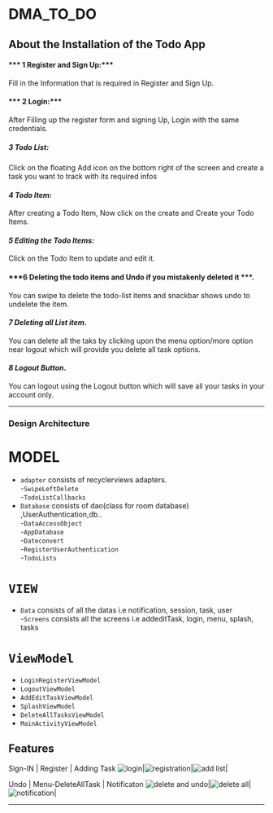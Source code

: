 # DMA_TO_DO

## About the Installation of the Todo App
#### *** 1 Register and Sign Up:***
Fill in the Information that is required in Register and Sign Up.
#### *** 2 Login:***
After Filling up the register form and signing Up, Login with the same credentials.
##### ***3 Todo List:***
Click on the floating Add icon on the bottom right of the screen and create a task you want to track with its required infos
#### ***4 Todo Item:*** 
After creating a Todo Item, Now click on the create and Create your Todo Items.
#### ***5 Editing the Todo Items:***
Click on the Todo Item to update and edit it.
#### ***6 Deleting the todo items and Undo if you mistakenly deleted it ***.
You can swipe to delete the todo-list items and snackbar shows undo to undelete the item.
#### ***7 Deleting all List item***.
You can delete all the taks by clicking upon the menu option/more option near logout which will provide you delete all task options.
#### ***8 Logout Button***.
You can logout using the Logout button which will save all your tasks in your account only.

---

### Design Architecture 
# MODEL
* `adapter`  consists of recyclerviews adapters.<br>
-`SwipeLeftDelete`<br>
-`TodoListCallbacks`<br>
* `Database` consists of dao(class for room database) ,UserAuthentication,db..<br>
-`DataAccessObject`<br>
-`AppDatabase`<br>
-`Dateconvert`<br>
-`RegisterUserAuthentication`<br>
-`TodoLists`<br>


# `VIEW`
* `Data`  consists of all the datas i.e notification, session, task, user<br>
-`Screens` consists all the screens i.e addeditTask, login, menu, splash, tasks <br>



# `ViewModel`
* `LoginRegisterViewModel`  <br>
* `LogoutViewModel` <br>
* `AddEditTaskViewModel` <br>
* `SplashViewModel` <br>
* `DeleteAllTasksViewModel` <br>
* `MainActivityViewModel` <br>

## Features
Sign-IN                   |  Register                    | Adding Task 
![login](https://user-images.githubusercontent.com/50354345/168484285-bf0e3cfa-f311-45b0-a42f-0a900c7352c6.gif)|![registration](https://user-images.githubusercontent.com/50354345/168484306-f66bcd6a-2cc2-479d-80c9-2f788f8fae67.gif)|![add list](https://user-images.githubusercontent.com/50354345/168484253-698ff41d-3d51-4149-a60c-cac0075aee03.gif)|




Undo         |  Menu-DeleteAllTask                  |      Notificaton
![delete and undo](https://user-images.githubusercontent.com/50354345/168484375-3435dbbe-56e2-486f-b546-6e5b844c5103.gif)|![delete all](https://user-images.githubusercontent.com/50354345/168484380-a910afa3-da5f-46d3-8026-4fdd520479e8.gif)|![notification](https://user-images.githubusercontent.com/50354345/168484390-16f3503f-72bd-4135-aa1a-d07af1c3e617.gif)|



----------------------------
